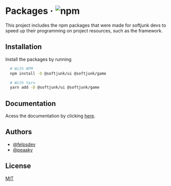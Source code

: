 # Packages · ![npm](https://img.shields.io/npm/v/@softjunk/game?style=for-the-badge)

This project includes the npm packages that were made for softjunk devs to speed up their programming on project resources, such as the framework.

## Installation

Install the packages by running

```bash
  # With NPM
  npm install -D @softjunk/ui @softjunk/game

  # With Yarn
  yarn add -D @softjunk/ui @softjunk/game
```

## Documentation

Acess the documentation by clicking [here](https://softjunkorg.github.io).

## Authors

-   [@felpsdev](https://www.github.com/felpsdev)
-   [@peaaky](https://www.github.com/peaaky)

## License

[MIT](https://choosealicense.com/licenses/mit/)
